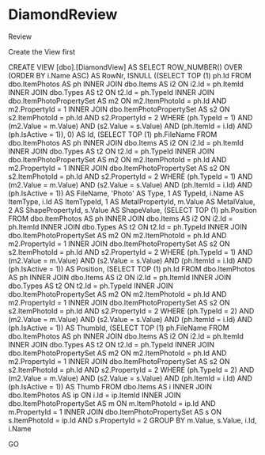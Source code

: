 # DiamondReview
Review

Create the View first


CREATE VIEW [dbo].[DiamondView]
AS
SELECT     ROW_NUMBER() OVER (ORDER BY i.Name ASC) AS RowNr, ISNULL
    ((SELECT     TOP (1) ph.Id
        FROM         dbo.ItemPhotos AS ph INNER JOIN
                              dbo.Items AS i2 ON i2.Id = ph.ItemId INNER JOIN
                              dbo.Types AS t2 ON t2.Id = ph.TypeId INNER JOIN
                              dbo.ItemPhotoPropertySet AS m2 ON m2.ItemPhotoId = ph.Id AND m2.PropertyId = 1 INNER JOIN
                              dbo.ItemPhotoPropertySet AS s2 ON s2.ItemPhotoId = ph.Id AND s2.PropertyId = 2
        WHERE     (ph.TypeId = 1) AND (m2.Value = m.Value) AND (s2.Value = s.Value) AND (ph.ItemId = i.Id) AND (ph.IsActive = 1)), 0) AS Id,
    (SELECT     TOP (1) ph.FileName
      FROM          dbo.ItemPhotos AS ph INNER JOIN
                             dbo.Items AS i2 ON i2.Id = ph.ItemId INNER JOIN
                             dbo.Types AS t2 ON t2.Id = ph.TypeId INNER JOIN
                             dbo.ItemPhotoPropertySet AS m2 ON m2.ItemPhotoId = ph.Id AND m2.PropertyId = 1 INNER JOIN
                             dbo.ItemPhotoPropertySet AS s2 ON s2.ItemPhotoId = ph.Id AND s2.PropertyId = 2
      WHERE      (ph.TypeId = 1) AND (m2.Value = m.Value) AND (s2.Value = s.Value) AND (ph.ItemId = i.Id) AND (ph.IsActive = 1)) AS FileName, 'Photo' AS Type, 1 AS TypeId, 
i.Name AS ItemType, i.Id AS ItemTypeId, 1 AS MetalPropertyId, m.Value AS MetalValue, 2 AS ShapePropertyId, s.Value AS ShapeValue,
    (SELECT     TOP (1) ph.Position
      FROM          dbo.ItemPhotos AS ph INNER JOIN
                             dbo.Items AS i2 ON i2.Id = ph.ItemId INNER JOIN
                             dbo.Types AS t2 ON t2.Id = ph.TypeId INNER JOIN
                             dbo.ItemPhotoPropertySet AS m2 ON m2.ItemPhotoId = ph.Id AND m2.PropertyId = 1 INNER JOIN
                             dbo.ItemPhotoPropertySet AS s2 ON s2.ItemPhotoId = ph.Id AND s2.PropertyId = 2
      WHERE      (ph.TypeId = 1) AND (m2.Value = m.Value) AND (s2.Value = s.Value) AND (ph.ItemId = i.Id) AND (ph.IsActive = 1)) AS Position,
    (SELECT     TOP (1) ph.Id
      FROM          dbo.ItemPhotos AS ph INNER JOIN
                             dbo.Items AS i2 ON i2.Id = ph.ItemId INNER JOIN
                             dbo.Types AS t2 ON t2.Id = ph.TypeId INNER JOIN
                             dbo.ItemPhotoPropertySet AS m2 ON m2.ItemPhotoId = ph.Id AND m2.PropertyId = 1 INNER JOIN
                             dbo.ItemPhotoPropertySet AS s2 ON s2.ItemPhotoId = ph.Id AND s2.PropertyId = 2
      WHERE      (ph.TypeId = 2) AND (m2.Value = m.Value) AND (s2.Value = s.Value) AND (ph.ItemId = i.Id) AND (ph.IsActive = 1)) AS ThumbId,
    (SELECT     TOP (1) ph.FileName
      FROM          dbo.ItemPhotos AS ph INNER JOIN
                             dbo.Items AS i2 ON i2.Id = ph.ItemId INNER JOIN
                             dbo.Types AS t2 ON t2.Id = ph.TypeId INNER JOIN
                             dbo.ItemPhotoPropertySet AS m2 ON m2.ItemPhotoId = ph.Id AND m2.PropertyId = 1 INNER JOIN
                             dbo.ItemPhotoPropertySet AS s2 ON s2.ItemPhotoId = ph.Id AND s2.PropertyId = 2
      WHERE      (ph.TypeId = 2) AND (m2.Value = m.Value) AND (s2.Value = s.Value) AND (ph.ItemId = i.Id) AND (ph.IsActive = 1)) AS Thumb
FROM         dbo.Items AS i INNER JOIN
                      dbo.ItemPhotos AS ip ON i.Id = ip.ItemId INNER JOIN
                      dbo.ItemPhotoPropertySet AS m ON m.ItemPhotoId = ip.Id AND m.PropertyId = 1 INNER JOIN
                      dbo.ItemPhotoPropertySet AS s ON s.ItemPhotoId = ip.Id AND s.PropertyId = 2
GROUP BY m.Value, s.Value, i.Id, i.Name

GO
